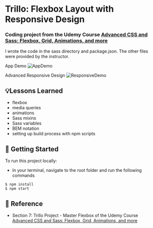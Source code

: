 # Trillo: Flexbox Layout with Responsive Design
### Coding project from the Udemy Course [Advanced CSS and Sass: Flexbox, Grid, Animations, and more](https://www.udemy.com/course/advanced-css-and-sass/)
I wrote the code in the sass directory and package.json. The other files were provided by the instructor.

App Demo
![AppDemo](img/appdemo.gif)



Advanced Responsive Design
![ResponsiveDemo](img/respdemo.gif)

## 💡Lessons Learned
- flexbox
- media queries
- animations
- Sass mixins
- Sass variables
- BEM notation
- setting up build process with npm scripts

## 🚀 Getting Started
To run this project locally:
- In your terminal, navigate to the root folder and run the following commands
```
$ npm install
$ npm start
```

## 📣 Reference
- Section 7: Trillo Project - Master Flexbox of the Udemy Course [Advanced CSS and Sass: Flexbox, Grid, Animations, and more](https://www.udemy.com/course/advanced-css-and-sass/)